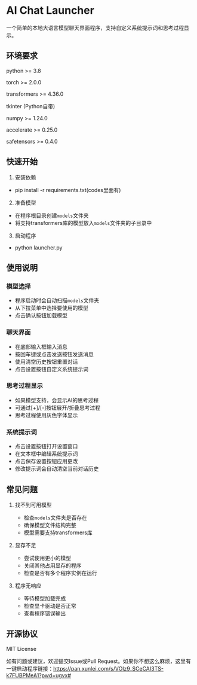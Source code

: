 # AI Chat Launcher

一个简单的本地大语言模型聊天界面程序，支持自定义系统提示词和思考过程显示。

## 环境要求
python >= 3.8

torch >= 2.0.0

transformers >= 4.36.0

tkinter (Python自带)

numpy >= 1.24.0

accelerate >= 0.25.0

safetensors >= 0.4.0


## 快速开始

1. 安装依赖
- pip install -r requirements.txt(codes里面有)

2. 准备模型
- 在程序根目录创建`models`文件夹
- 将支持transformers库的模型放入`models`文件夹的子目录中

3. 启动程序
- python launcher.py


## 使用说明

### 模型选择
- 程序启动时会自动扫描`models`文件夹
- 从下拉菜单中选择要使用的模型
- 点击确认按钮加载模型

### 聊天界面
- 在底部输入框输入消息
- 按回车键或点击发送按钮发送消息
- 使用清空历史按钮重置对话
- 点击设置按钮自定义系统提示词

### 思考过程显示
- 如果模型支持，会显示AI的思考过程
- 可通过[+]/[-]按钮展开/折叠思考过程
- 思考过程使用灰色字体显示

### 系统提示词
- 点击设置按钮打开设置窗口
- 在文本框中编辑系统提示词
- 点击保存设置按钮应用更改
- 修改提示词会自动清空当前对话历史

## 常见问题

1. 找不到可用模型
   - 检查`models`文件夹是否存在
   - 确保模型文件结构完整
   - 模型需要支持transformers库

2. 显存不足
   - 尝试使用更小的模型
   - 关闭其他占用显存的程序
   - 检查是否有多个程序实例在运行

3. 程序无响应
   - 等待模型加载完成
   - 检查显卡驱动是否正常
   - 查看程序错误输出

## 开源协议
MIT License

如有问题或建议，欢迎提交Issue或Pull Request。如果你不想这么麻烦，这里有一键启动程序链接：https://pan.xunlei.com/s/VOIz9_SCeCAI3TS-k7FUBPMeA1?pwd=ugvx#

